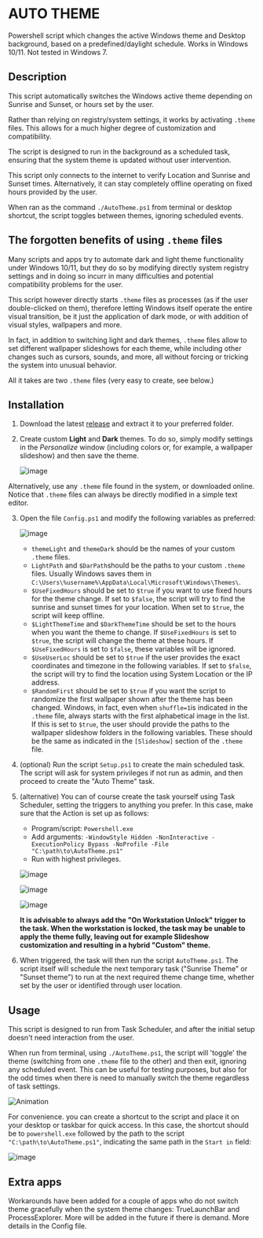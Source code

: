 # AUTO THEME
Powershell script which changes the active Windows theme and Desktop background, based on a predefined/daylight schedule. Works in Windows 10/11.  Not tested in Windows 7.

## Description
This script automatically switches the Windows active theme depending on Sunrise and Sunset, or hours set by the user.

Rather than relying on registry/system settings, it works by activating `.theme` files. This allows for a much higher degree of customization and compatibility.

The script is designed to run in the background as a scheduled task, ensuring that the system theme is updated without user intervention.

This script only connects to the internet to verify Location and Sunrise and Sunset times. Alternatively, it can stay completely offline operating on fixed hours provided by the user.

When ran as the command `./AutoTheme.ps1` from terminal or desktop shortcut, the script toggles between themes, ignoring scheduled events.


## The forgotten benefits of using `.theme` files
Many scripts and apps try to automate dark and light theme functionality under Windows 10/11, but they do so by modifying directly system registry settings and in doing so incurr in many difficulties and potential compatibility problems for the user.

This script however directly starts `.theme` files as processes (as if the user double-clicked on them), therefore letting Windows itself operate the entire visual transition, be it just the application of dark mode, or with addition of visual styles, wallpapers and more.

In fact, in addition to switching light and dark themes, `.theme` files allow to set different wallpaper slideshows for each theme, while including other changes such as cursors, sounds, and more, all without forcing or tricking the system into unusual behavior.

All it takes are two `.theme` files (very easy to create, see below.)

## Installation
1) Download the latest [release](https://github.com/unalignedcoder/auto-theme/releases) and extract it to your preferred folder.
2) Create custom **Light** and **Dark** themes. To do so, simply modify settings in the _Personalize_ window (including colors or, for example, a wallpaper slideshow) and then save the theme.

	![image](https://github.com/user-attachments/assets/4aeb4d7d-35c4-4712-8fc4-2d183a5fb3f1)

Alternatively, use any `.theme` file found in the system, or downloaded online. Notice that `.theme` files can always be directly modified in a simple text editor. 

3) Open the file `Config.ps1` and modify the following variables as preferred:

 	![image](https://github.com/user-attachments/assets/15488dcc-877c-42e6-a21c-9d891f6a1c21)


	- `themeLight` and `themeDark` should be the names of your custom `.theme` files.
	- `LightPath` and `$DarPath`should be the paths to your custom `.theme` files. Usually Windows saves them in `C:\Users\%username%\AppData\Local\Microsoft\Windows\Themes\`.
	- `$UseFixedHours` should be set to `$true` if you want to use fixed hours for the theme change. If set to `$false`, the script will try to find the sunrise and sunset times for your location. When set to `$true`, the script will keep offline.
	- `$LightThemeTime` and `$DarkThemeTime` should be set to the hours when you want the theme to change. If `$UseFixedHours` is set to `$true`, the script will change the theme at these hours. If `$UseFixedHours` is set to `$false`, these variables will be ignored.
	- `$UseUserLoc` should be set to `$true` if the user provides the exact coordinates and timezone in the following variables. If set to `$false`, the script will try to find the location using System Location or the IP address.
	- `$RandomFirst` should be set to `$true` if you want the script to randomize the first wallpaper shown after the theme has been changed. Windows, in fact, even when `shuffle=1`is indicated in the `.theme` file, always starts with the first alphabetical image in the list. If this is set to `$true`, the user should provide the paths to the wallpaper slideshow folders in the following variables. These should be the same as indicated in the `[Slideshow]` section of the `.theme` file.

4) (optional) Run the script `Setup.ps1` to create the main scheduled task. The script will ask for system privileges if not run as admin, and then proceed to create the "Auto Theme" task. 

5) (alternative) You can of course create the task yourself using Task Scheduler, setting the triggers to anything you prefer. In this case, make sure that the Action is set up as follows:
	- Program/script: `Powershell.exe`
	- Add arguments: `-WindowStyle Hidden -NonInteractive -ExecutionPolicy Bypass -NoProfile -File "C:\path\to\AutoTheme.ps1"`
	- Run with highest privileges.

	![image](https://github.com/user-attachments/assets/4ec93663-3001-46ce-ad56-b16a623de8b1)

	![image](https://github.com/user-attachments/assets/048e6e91-fe0e-4bf0-905c-3beb2aeb4385)

	![image](https://github.com/user-attachments/assets/f2dcbd94-beee-477d-8f5c-5868c3780dc0)
	
	<b>It is advisable to always add the "On Workstation Unlock" trigger to the task. When the workstation is locked, the task may be unable to apply the theme fully, leaving out for example Slideshow customization and resulting in a hybrid "Custom" theme.</b>

6) When triggered, the task will then run the script `AutoTheme.ps1`. The script itself will schedule the next temporary task ("Sunrise Theme" or "Sunset theme") to run at the next required theme change time, whether set by the user or identified through user location.

## Usage
This script is designed to run from Task Scheduler, and after the initial setup doesn't need interaction from the user. 

When run from terminal, using `./AutoTheme.ps1`, the script will 'toggle' the theme (switching from one `.theme` file to the other) and then exit, ignoring any scheduled event. This can be useful for testing purposes, but also for the odd times when there is need to manually switch the theme regardless of task settings. 

![Animation](https://github.com/user-attachments/assets/4beeacf2-f026-4304-99ed-9b70f56f29fd)

For convenience. you can create a shortcut to the script and place it on your desktop or taskbar for quick access. In this case, the shortcut should be to `powershell.exe` followed by the path to the script `"C:\path\to\AutoTheme.ps1"`, indicating the same path in the `Start in` field:

![image](https://github.com/user-attachments/assets/954d4a76-3001-4bd8-9e7d-460c1db3888a)

## Extra apps
Workarounds have been added for a couple of apps who do not switch theme gracefully when the system theme changes: TrueLaunchBar and ProcessExplorer. More will be added in the future if there is demand. More details in the Config file.

